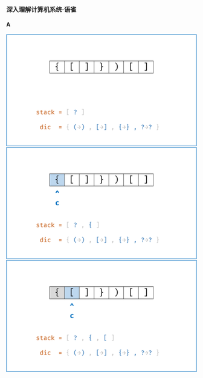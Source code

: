 ### 深入理解计算机系统·语雀

#### A

<div class="IdealImageSlider">
    <img src="../images/Picture1.png" alt="Slide 1" />
    <img src="../images/Picture2.png" alt="Slide 2" />
    <img src="../images/Picture3.png" alt="Slide 3" />
</div>
